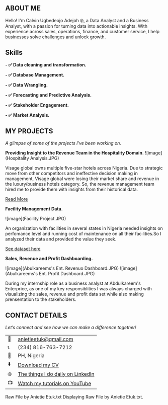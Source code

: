 
<!--Section 1: Introduce your self-->
## ABOUT ME

Hello! I'm Calvin Ugbedeojo Adejoh 🤓, a Data Analyst and a Business Analyst, with a passion for turning data into actionable insights. With experience across sales, operations, finance, and customer service, I help businesses solve challenges and unlock growth.


<!--Mention your top/relevant skills here - core and soft skills-->
## Skills

**- ✅ Data cleaning and transformation.**

**- ✅ Database Management.**

**- ✅ Data Wrangling.**

**- ✅ Forecasting and Predictive Analysis.**

**- ✅ Stakeholder Engagement.**

**- ✅ Market Analysis.**


<!--Section 2: List 3-4 key projects-->
## MY PROJECTS 

*A glimpse of some of the projects I've been working on.*

**Providing Insight to the Revenue Team in the Hospitality Domain.**
![image](Hospitality Analysis.JPG)

Visage global owns multiple five-star hotels across Nigeria. Due to strategic move from other competitors and ineffective decision making in management, Visage global were losing their market share and revenue in the luxury/business hotels category. So, the revenue management team hired me to provide them with insights from their historical data. 

[Read More](https://www.linkedin.com/pulse/predictive-modeling-hypothesis-testing-using-titanic-dataset-anietie/)

**Facility Management Data.**

![image](Facility Project.JPG)

An organization with facilities in several states in Nigeria needed insights on perfomance level and running cost of maintenance on all their facilities.So I analyzed their data and provided the value they seek.

[See dataset here](facility_management_data.csv)

**Sales, Revenue and Profit Dashboarding.**

![image](Abulkareems's Ent. Revenuo Dashboard.JPG)
![image](Abulkareems's Ent. Profit Dashboard.JPG)

During my internship role as a business analyst at Abdulkareem's Enterprice, as one of my key responsiblities I was always charged with visualizing the sales, revenue and profit data set while also making prensentation to the stakeholders.



## CONTACT DETAILS

*Let’s connect and see how we can make a difference together!*
<table>
  <tbody>
    <tr>
      <td>📧</td>
      <td><a href="mailto:anietieetuk@gmail.com">anietieetuk@gmail.com</a></td>
    </tr>
    <tr>
      <td>📞</td>
      <td>(234) 816-763-7212</td>
    </tr>
    <tr>
      <td>📍</td>
      <td>PH, Nigeria</td>
    </tr>
    <tr>
      <td>⬇️</td>
      <td><a href="https://etuk123456.github.io/portfolio1/docs/Profile.pdf">Download my CV</a></td>
    </tr>
    <tr>
      <td>🌐</td>
      <td><a href="https://linkedin.com/in/etukanietie">The things I do daily on LinkedIn</a></td>
    </tr>
    <tr>
      <td>📺</td>
      <td><a href="https://www.youtube.com/@LearnwithEtuk">Watch my tutorials on YouTube</a></td>
    </tr>
  </tbody>
</table>

   




Raw File by Anietie Etuk.txt
Displaying Raw File by Anietie Etuk.txt.
